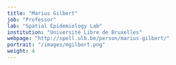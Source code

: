 ```yaml
---
title: "Marius Gilbert"
job: "Professor"
lab: "Spatial Epidemiology Lab"
institution: "Université Libre de Bruxelles"
webpage: "http://spell.ulb.be/person/marius-gilbert/"
portrait: "/images/mgilbert.png"
weight: 4
---
```


